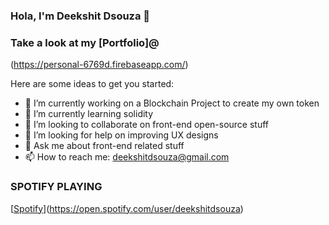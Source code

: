 ### Hola, I'm Deekshit Dsouza 👋
### Take a look at my [Portfolio]@
(https://personal-6769d.firebaseapp.com/)

Here are some ideas to get you started:

- 🔭 I’m currently working on a Blockchain Project to create my own token
- 🌱 I’m currently learning solidity
- 👯 I’m looking to collaborate on front-end open-source stuff
- 🤔 I’m looking for help on improving UX designs
- 💬 Ask me about front-end related stuff
- 📫 How to reach me: deekshitdsouza@gmail.com

### SPOTIFY PLAYING
[[Spotify](https://novatorem-deekshitld.vercel.app/api/spotify)](https://open.spotify.com/user/deekshitdsouza)
